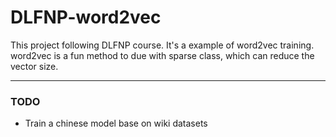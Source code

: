 # DLFNP-word2vec
This project following DLFNP course. It's a example of word2vec training.
word2vec is a fun method to due with sparse class, which can reduce the vector size.

-------

### TODO
- Train a chinese model base on wiki datasets

